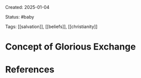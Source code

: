 Created: 2025-01-04

Status: #baby 

Tags: [[salvation]], [[beliefs]], [[christianity]]

# Concept of Glorious Exchange









# References



